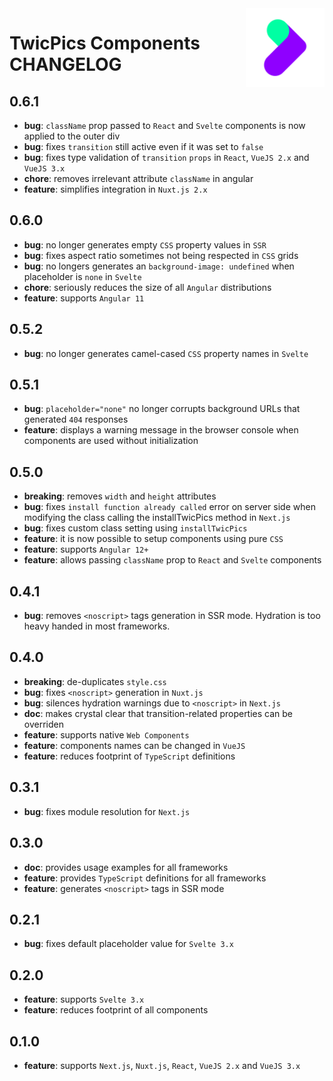 <img align="right" width="25%" src="https://raw.githubusercontent.com/twicpics/components/main/logo.png">

# TwicPics Components CHANGELOG

## 0.6.1

- __bug__: `className` prop passed to `React` and `Svelte` components is now applied to the outer div
- __bug__: fixes `transition` still active even if it was set to `false`
- __bug__: fixes type validation of `transition` `props` in `React`, `VueJS 2.x` and `VueJS 3.x`
- __chore__: removes irrelevant attribute `className` in angular
- __feature__: simplifies integration in `Nuxt.js 2.x`

## 0.6.0

- __bug__: no longer generates empty `CSS` property values in `SSR`
- __bug__: fixes aspect ratio sometimes not being respected in `CSS` grids
- __bug__: no longers generates an `background-image: undefined` when placeholder is `none` in `Svelte`
- __chore__: seriously reduces the size of all `Angular` distributions
- __feature__: supports `Angular 11`

## 0.5.2

- __bug__: no longer generates camel-cased `CSS` property names in `Svelte`

## 0.5.1

- __bug__: `placeholder="none"` no longer corrupts background URLs that generated `404` responses
- __feature__: displays a warning message in the browser console when components are used without initialization

## 0.5.0

- __breaking__: removes `width` and `height` attributes
- __bug__: fixes `install function already called` error on server side when modifying the class calling the installTwicPics method in `Next.js`
- __bug__: fixes custom class setting using `installTwicPics`
- __feature__: it is now possible to setup components using pure `CSS`
- __feature__: supports `Angular 12+`
- __feature__: allows passing `className` prop to `React` and `Svelte` components

## 0.4.1

- __bug__: removes `<noscript>` tags generation in SSR mode. Hydration is too heavy handed in most frameworks.

## 0.4.0

- __breaking__: de-duplicates `style.css`
- __bug__: fixes `<noscript>` generation in `Nuxt.js`
- __bug__: silences hydration warnings due to `<noscript>` in `Next.js`
- __doc__: makes crystal clear that transition-related properties can be overriden
- __feature__: supports native `Web Components`
- __feature__: components names can be changed in `VueJS`
- __feature__: reduces footprint of `TypeScript` definitions

## 0.3.1

- __bug__: fixes module resolution for `Next.js`

## 0.3.0

- __doc__: provides usage examples for all frameworks
- __feature__: provides `TypeScript` definitions for all frameworks
- __feature__: generates `<noscript>` tags in SSR mode

## 0.2.1

- __bug__: fixes default placeholder value for `Svelte 3.x`

## 0.2.0

- __feature__: supports `Svelte 3.x`
- __feature__: reduces footprint of all components

## 0.1.0

- __feature__: supports `Next.js`, `Nuxt.js`, `React`, `VueJS 2.x` and `VueJS 3.x`
